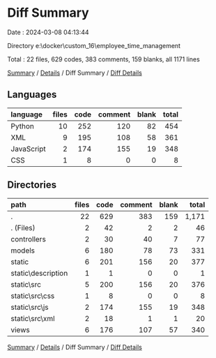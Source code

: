 # Diff Summary

Date : 2024-03-08 04:13:44

Directory e:\\docker\\custom_16\\employee_time_management

Total : 22 files,  629 codes, 383 comments, 159 blanks, all 1171 lines

[Summary](results.md) / [Details](details.md) / Diff Summary / [Diff Details](diff-details.md)

## Languages
| language | files | code | comment | blank | total |
| :--- | ---: | ---: | ---: | ---: | ---: |
| Python | 10 | 252 | 120 | 82 | 454 |
| XML | 9 | 195 | 108 | 58 | 361 |
| JavaScript | 2 | 174 | 155 | 19 | 348 |
| CSS | 1 | 8 | 0 | 0 | 8 |

## Directories
| path | files | code | comment | blank | total |
| :--- | ---: | ---: | ---: | ---: | ---: |
| . | 22 | 629 | 383 | 159 | 1,171 |
| . (Files) | 2 | 42 | 2 | 2 | 46 |
| controllers | 2 | 30 | 40 | 7 | 77 |
| models | 6 | 180 | 78 | 73 | 331 |
| static | 6 | 201 | 156 | 20 | 377 |
| static\\description | 1 | 1 | 0 | 0 | 1 |
| static\\src | 5 | 200 | 156 | 20 | 376 |
| static\\src\\css | 1 | 8 | 0 | 0 | 8 |
| static\\src\\js | 2 | 174 | 155 | 19 | 348 |
| static\\src\\xml | 2 | 18 | 1 | 1 | 20 |
| views | 6 | 176 | 107 | 57 | 340 |

[Summary](results.md) / [Details](details.md) / Diff Summary / [Diff Details](diff-details.md)